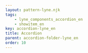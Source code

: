 ```yaml
---
layout: pattern-lyne.njk
tags: 
    - lyne_components_accordion_en
    - showitem_en
key: accordion-lyne_en
title: Accordion
parent: accordion-folder-lyne_en
order: 10
---
```

